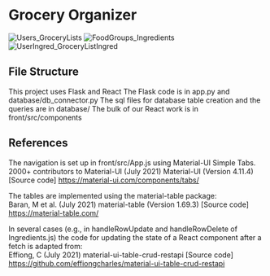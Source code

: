 # Grocery Organizer
![Users_GroceryLists](https://user-images.githubusercontent.com/51836567/129780754-406d4cf4-e2ef-4ee8-892f-379cfbb61deb.gif)
![FoodGroups_Ingredients](https://user-images.githubusercontent.com/51836567/129780767-991101dd-1aff-45e7-8d34-6ed39423a9ca.gif)
![UserIngred_GroceryListIngred](https://user-images.githubusercontent.com/51836567/129780775-8bde9e06-2bad-490f-a006-b31974860fb7.gif)

## File Structure
This project uses Flask and React
The Flask code is in app.py and database/db_connector.py
The sql files for database table creation and the queries are in database/
The bulk of our React work is in front/src/components

## References
The navigation is set up in front/src/App.js using Material-UI Simple Tabs.  
2000+ contributors to Material-UI (July 2021) Material-UI (Version 4.11.4) [Source code] https://material-ui.com/components/tabs/

The tables are implemented using the material-table package:  
Baran, M et al. (July 2021) material-table (Version 1.69.3) [Source code] https://material-table.com/

In several cases (e.g., in handleRowUpdate and handleRowDelete of Ingredients.js) the code for updating the state of a React component after a fetch is adapted from:  
Effiong, C (July 2021) material-ui-table-crud-restapi [Source code] https://github.com/effiongcharles/material-ui-table-crud-restapi
